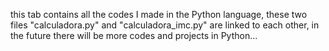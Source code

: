 this tab contains all the codes I made in the Python language, these two files "calculadora.py" and "calculadora_imc.py" are linked to each other, in the future there will be more codes and projects in Python...
